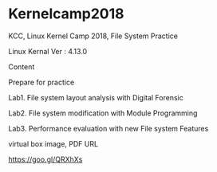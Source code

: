 # Kernelcamp2018
KCC, Linux Kernel Camp 2018, File System Practice

Linux Kernal Ver : 4.13.0

Content

Prepare for practice

Lab1. File system layout analysis with Digital Forensic

Lab2. File system modification with Module Programming

Lab3. Performance evaluation with new File system Features

  
virtual box image, PDF URL

https://goo.gl/QRXhXs


